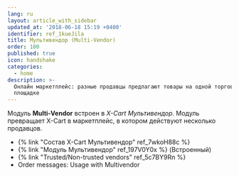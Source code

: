 ```yaml
---
lang: ru
layout: article_with_sidebar
updated_at: '2018-06-18 15:19 +0400'
identifier: ref_1kueJila
title: Мультивендор (Multi-Vendor)
order: 100
published: true
icon: handshake
categories:
  - home
description: >-
  Онлайн маркетплейс: разные продавцы предлагают товары на одной торговой
  площадке
---
```

Модуль **Multi-Vendor** встроен в _X-Cart Мультивендор_. Модуль превращает X-Cart в маркетплейс, в котором действуют несколько продавцов.

   *   {% link "Состав X-Cart Мультивендор" ref_7wkoH88c %}
   *   {% link "Модуль Мультивендор" ref_197V0Y0x %} (Встроенный)
   *   {% link "Trusted/Non-trusted vendors" ref_5c7BY9Rn %}
   *   Order messages: Usage with Multivendor
